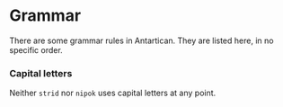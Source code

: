# Grammar

There are some grammar rules in Antartican. They are listed here, in no specific order.

### Capital letters

Neither `strid` nor `nipok` uses capital letters at any point.

